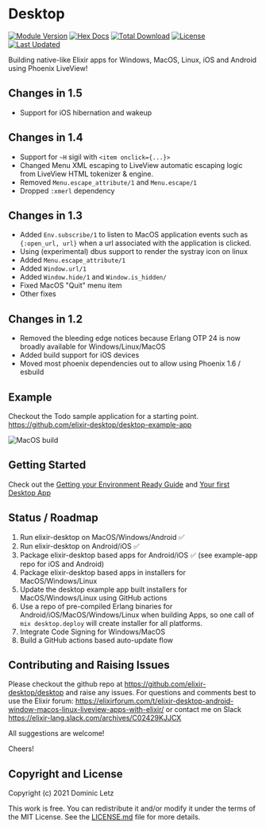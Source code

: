 # Desktop

[![Module Version](https://img.shields.io/hexpm/v/desktop.svg)](https://hex.pm/packages/desktop)
[![Hex Docs](https://img.shields.io/badge/hex-docs-lightgreen.svg)](https://hexdocs.pm/desktop/)
[![Total Download](https://img.shields.io/hexpm/dt/desktop.svg)](https://hex.pm/packages/desktop)
[![License](https://img.shields.io/hexpm/l/desktop.svg)](https://github.com/elixir-desktop/desktop/blob/master/LICENSE.md)
[![Last Updated](https://img.shields.io/github/last-commit/elixir-desktop/desktop.svg)](https://github.com/elixir-desktop/desktop/commits/master)


Building native-like Elixir apps for Windows, MacOS, Linux, iOS and Android using Phoenix LiveView!

## Changes in 1.5
- Support for iOS hibernation and wakeup

## Changes in 1.4

- Support for `~H` sigil with `<item onclick={...}>`
- Changed Menu XML escaping to LiveView automatic escaping logic from LiveView HTML tokenizer & engine.
- Removed `Menu.escape_attribute/1` and `Menu.escape/1`
- Dropped `:xmerl` dependency

## Changes in 1.3

- Added `Env.subscribe/1` to listen to MacOS application events such as `{:open_url, url}` when a url associated with the application is clicked.
- Using (experimental) dbus support to render the systray icon on linux
- Added `Menu.escape_attribute/1`
- Added `Window.url/1`
- Added `Window.hide/1` and `Window.is_hidden/`
- Fixed MacOS "Quit" menu item
- Other fixes

## Changes in 1.2

- Removed the bleeding edge notices because Erlang OTP 24 is now broadly available for Windows/Linux/MacOS
- Added build support for iOS devices
- Moved most phoenix dependencies out to allow using Phoenix 1.6 / esbuild

## Example

Checkout the Todo sample application for a starting point. https://github.com/elixir-desktop/desktop-example-app

![MacOS build](https://raw.githubusercontent.com/elixir-desktop/desktop-example-app/main/nodeploy/macos_todo.png "MacOS build")

## Getting Started

Check out the [Getting your Environment Ready Guide](./guides/getting_started.md) and [Your first Desktop App](./guides/your_first_app.md)

## Status / Roadmap

1. Run elixir-desktop on MacOS/Windows/Android ✅
1. Run elixir-desktop on Android/iOS ✅
1. Package elixir-desktop based apps for Android/iOS ✅ (see example-app repo for iOS and Android)
1. Package elixir-desktop based apps in installers for MacOS/Windows/Linux
1. Update the desktop example app built installers for MacOS/Windows/Linux using GitHub actions
1. Use a repo of pre-compiled Erlang binaries for Android/iOS/MacOS/Windows/Linux when building Apps, so one call of `mix desktop.deploy` will create installer for all platforms.
1. Integrate Code Signing for Windows/MacOS
1. Build a GitHub actions based auto-update flow

## Contributing and Raising Issues

Please checkout the github repo at https://github.com/elixir-desktop/desktop and raise any issues. For questions and comments best to use the Elixir forum: https://elixirforum.com/t/elixir-desktop-android-window-macos-linux-liveview-apps-with-elixir/ or contact me on Slack https://elixir-lang.slack.com/archives/C02429KJJCX

All suggestions are welcome!

Cheers!

## Copyright and License

Copyright (c) 2021 Dominic Letz

This work is free. You can redistribute it and/or modify it under the terms of the MIT License. See the [LICENSE.md](./LICENSE.md) file for more details.
